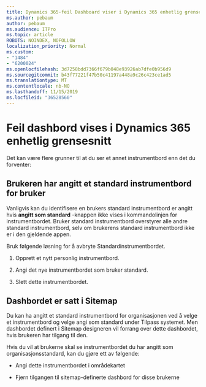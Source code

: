 ```yaml
---
title: Dynamics 365-feil Dashboard viser i Dynamics 365 enhetlig grensesnitt
ms.author: pebaum
author: pebaum
ms.audience: ITPro
ms.topic: article
ROBOTS: NOINDEX, NOFOLLOW
localization_priority: Normal
ms.custom:
- "1484"
- "6200024"
ms.openlocfilehash: 3d7258bdd7366f679b048e93926ab7dfe0b956d9
ms.sourcegitcommit: b43f77221f47b50c41197a448a9c26c423ce1ad5
ms.translationtype: MT
ms.contentlocale: nb-NO
ms.lasthandoff: 11/15/2019
ms.locfileid: "36528560"
---
```

# <a name="wrong-dashboard-shows-in-dynamics-365-unified-interface"></a>Feil dashbord vises i Dynamics 365 enhetlig grensesnitt

Det kan være flere grunner til at du ser et annet instrumentbord enn det du forventer:

## <a name="the-user-has-set-a-user-default-dashboard"></a>Brukeren har angitt et standard instrumentbord for bruker 

Vanligvis kan du identifisere en brukers standard instrumentbord er angitt hvis **angitt som standard** -knappen ikke vises i kommandolinjen for instrumentbordet. Bruker standard instrumentbord overstyrer alle andre standard instrumentbord, selv om brukerens standard instrumentbord ikke er i den gjeldende appen.

Bruk følgende løsning for å avbryte Standardinstrumentbordet.

1. Opprett et nytt personlig instrumentbord.

2. Angi det nye instrumentbordet som bruker standard.

3. Slett dette instrumentbordet.

## <a name="the-dashboard-is-set-in-the-sitemap"></a>Dashbordet er satt i Sitemap

Du kan ha angitt et standard instrumentbord for organisasjonen ved å velge et instrumentbord og velge angi som standard under Tilpass systemet. Men dashbordet definert i Sitemap designeren vil forrang over dette dashbordet, hvis brukeren har tilgang til den.

Hvis du vil at brukerne skal se instrumentbordet du har angitt som organisasjonsstandard, kan du gjøre ett av følgende:

* Angi dette instrumentbordet i områdekartet

* Fjern tilgangen til sitemap-definerte dashbord for disse brukerne
